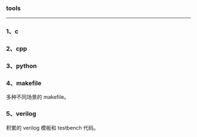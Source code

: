 ### tools

---

### 1、c





### 2、cpp





### 3、python





### 4、makefile

多种不同场景的 makefile。



### 5、verilog

积累的 verilog 模板和 testbench 代码。
